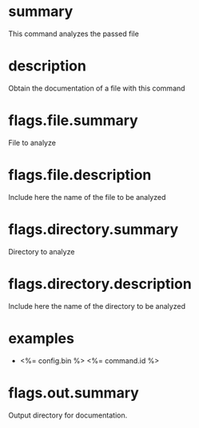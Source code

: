 # summary

This command analyzes the passed file

# description

Obtain the documentation of a file with this command

# flags.file.summary

File to analyze

# flags.file.description

Include here the name of the file to be analyzed

# flags.directory.summary

Directory to analyze

# flags.directory.description

Include here the name of the directory to be analyzed

# examples

- <%= config.bin %> <%= command.id %>


# flags.out.summary

Output directory for documentation.
